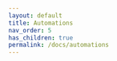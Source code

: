 ```yaml
---
layout: default
title: Automations
nav_order: 5
has_children: true
permalink: /docs/automations
---
```

